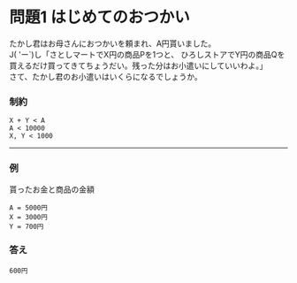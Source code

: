 # 問題1 はじめてのおつかい

たかし君はお母さんにおつかいを頼まれ、A円貰いました。  
J( 'ー`)し「さとしマートでX円の商品Pを1つと、 ひろしストアでY円の商品Qを買えるだけ買ってきてちょうだい。残った分はお小遣いにしていいわよ。」  
さて、たかし君のお小遣いはいくらになるでしょうか。

### 制約
```
X + Y < A
A < 10000
X, Y < 1000
```

---

### 例
貰ったお金と商品の金額
```
A = 5000円
X = 3000円
Y = 700円
```
### 答え
```
600円
```